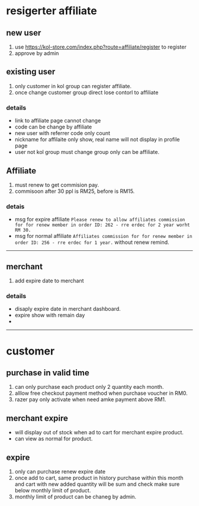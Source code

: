 # resigerter affiliate
## new user
1. use https://kol-store.com/index.php?route=affiliate/register to register
2. approve by admin

## existing user
1. only customer in kol group can register affiliate.
2. once change customer group direct lose contorl to affiliate


### details
- link to affiliate page cannot change
- code can be change by affiliate
- new user with referrer code only count
- nickname for affilaite only show, real name will not display in profile page
- user not kol group must change group only can be affiliate.


## Affiliate
1. must renew to get commision pay.
2. commisoon after 30 ppl is RM25, before is RM15.

### detais
- msg for expire affiliate ```Please renew to allow affiliates commission for for renew member in order ID: 262 - rre erdec for 2 year worht RM 30.```
- msg for normal affiliate ```Affiliates commission for for renew member in order ID: 256 - rre erdec for 1 year.``` without renew remind.

----
## merchant
1. add expire date to merchant

### details
- disaply expire date in merchant dashboard.
- expire show with remain day
- 


--------------------------

# customer
## purchase in valid time
1. can only purchase each product only 2 quantity each month.
2. alllow free checkout payment method when purchase voucher in RM0.
3. razer pay only activate when need amke payment above RM1.

## merchant expire
- will display out of stock when ad to cart for merchant expire product.
- can view as normal for product.


## expire
1. only can purchase renew expire date
2. once add to cart, same product in history purchase within this month and cart with new added quantity will be sum and check make sure below monthly limit of product.
3. monthly limit of product can be chaneg by admin.
